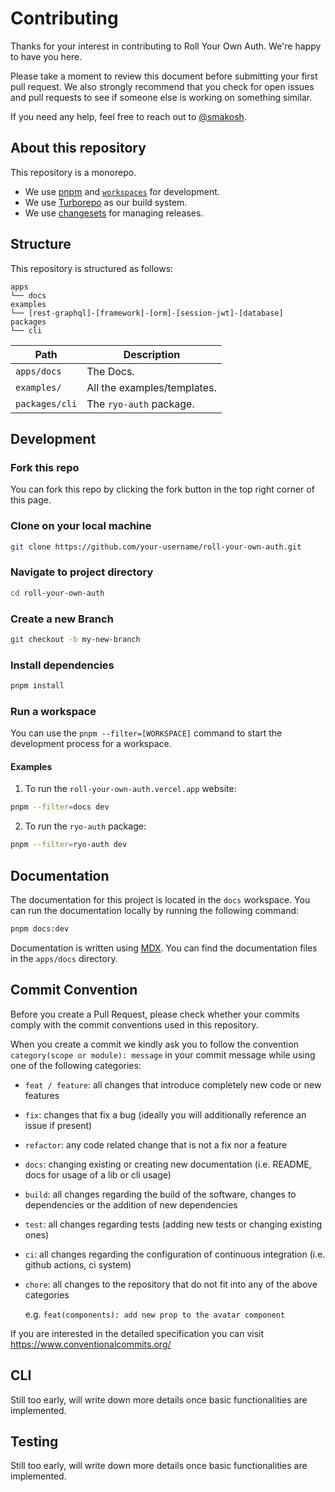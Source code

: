 # Contributing

Thanks for your interest in contributing to Roll Your Own Auth. We're happy to have you here.

Please take a moment to review this document before submitting your first pull request. We also strongly recommend that you check for open issues and pull requests to see if someone else is working on something similar.

If you need any help, feel free to reach out to [@smakosh](https://twitter.com/smakosh).

## About this repository

This repository is a monorepo.

- We use [pnpm](https://pnpm.io) and [`workspaces`](https://pnpm.io/workspaces) for development.
- We use [Turborepo](https://turbo.build/repo) as our build system.
- We use [changesets](https://github.com/changesets/changesets) for managing releases.

## Structure

This repository is structured as follows:

```
apps
└── docs
examples
└── [rest-graphql]-[framework]-[orm]-[session-jwt]-[database]
packages
└── cli
```

| Path                  | Description                              |
| --------------------- | ---------------------------------------- |
| `apps/docs`           | The Docs.                                |
| `examples/`           | All the examples/templates.              |
| `packages/cli`        | The `ryo-auth` package.                  |

## Development

### Fork this repo

You can fork this repo by clicking the fork button in the top right corner of this page.

### Clone on your local machine

```bash
git clone https://github.com/your-username/roll-your-own-auth.git
```

### Navigate to project directory

```bash
cd roll-your-own-auth
```

### Create a new Branch

```bash
git checkout -b my-new-branch
```

### Install dependencies

```bash
pnpm install
```

### Run a workspace

You can use the `pnpm --filter=[WORKSPACE]` command to start the development process for a workspace.

#### Examples

1. To run the `roll-your-own-auth.vercel.app` website:

```bash
pnpm --filter=docs dev
```

2. To run the `ryo-auth` package:

```bash
pnpm --filter=ryo-auth dev
```

## Documentation

The documentation for this project is located in the `docs` workspace. You can run the documentation locally by running the following command:

```bash
pnpm docs:dev
```

Documentation is written using [MDX](https://mdxjs.com). You can find the documentation files in the `apps/docs` directory.

## Commit Convention

Before you create a Pull Request, please check whether your commits comply with
the commit conventions used in this repository.

When you create a commit we kindly ask you to follow the convention
`category(scope or module): message` in your commit message while using one of
the following categories:

- `feat / feature`: all changes that introduce completely new code or new
  features
- `fix`: changes that fix a bug (ideally you will additionally reference an
  issue if present)
- `refactor`: any code related change that is not a fix nor a feature
- `docs`: changing existing or creating new documentation (i.e. README, docs for
  usage of a lib or cli usage)
- `build`: all changes regarding the build of the software, changes to
  dependencies or the addition of new dependencies
- `test`: all changes regarding tests (adding new tests or changing existing
  ones)
- `ci`: all changes regarding the configuration of continuous integration (i.e.
  github actions, ci system)
- `chore`: all changes to the repository that do not fit into any of the above
  categories

  e.g. `feat(components): add new prop to the avatar component`

If you are interested in the detailed specification you can visit https://www.conventionalcommits.org/

## CLI

Still too early, will write down more details once basic functionalities are implemented.

## Testing

Still too early, will write down more details once basic functionalities are implemented.